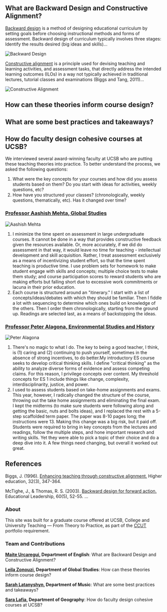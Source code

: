 ## What are Backward Design and Constructive Alignment?

[Backward design](https://en.wikipedia.org/wiki/Backward_design) is a method of designing educational curriculum by setting goals before choosing instructional methods and forms of assessment. Backward design of curriculum typically involves three stages: Identify the results desired (big ideas and skills)...

![Backward Design](https://elearninginfographics.com/wp-content/uploads/Designing-eLearning-Courses-Backwards-Infographic-550x420.png "Backward Design")

[Constructive alignment](https://en.wikipedia.org/wiki/Constructive_alignment) is a principle used for devising teaching and learning activities, and assessment tasks, that directly address the intended learning outcomes (ILOs) in a way not typically achieved in traditional lectures, tutorial classes and examinations (Biggs and Tang, 2011)...

![Constructive Alignment](https://i2.wp.com/blogs.shu.ac.uk/engagement/files/2016/11/lta-trinity-small.jpg?ssl=1 "Constructive alignment")

## How can these theories inform course design?


## What are some best practices and takeaways?

## How do faculty design cohesive courses at UCSB?
We interviewed several award-winning faculty at UCSB who are putting these teaching theories into practice. To better understand the process, we asked the following questions:

1. What were the key concepts for your courses and how did you assess students based on them? Do you start with ideas for activities, weekly questions, etc?
2. How have you structured your classes? (chronologically, weekly questions, thematically, etc). Has it changed over time?

### [Professor Aashish Mehta, Global Studies](http://www.global.ucsb.edu/people/aashish-mehta)

![Aashish Mehta](http://www.global.ucsb.edu/sites/secure.lsit.ucsb.edu.gisp.d7-2/files/styles/people_node/public/people/photo/Mugshot%20Jan%202018.JPG?itok=n3acVDH5 "Aashish Mehta")

1. I minimize the time spent on assessment in large undergraduate courses. It cannot be done in a way that provides constructive feedback given the resources available. Or, more accurately, if we did do assessment in that way, it would leave no time for teaching - intellectual development and skill acquisition.  Rather, I treat assessment exclusively as a means of incentivizing student effort, so that the time spent teaching is productive time.  I use problem sets for homework to make student engage with skills and concepts; multiple choice tests to make them study; and course participation scores to reward students who are making efforts but falling short due to excessive work commitments or lacuna in their prior education.
2.  Each course is structured around an "itinerary." I start with a list of concepts/ideas/debates with which they should be familiar. Then I fiddle a lot with sequencing to determine which ones build on knowledge of the others.  Then I order them chronologically, starting from the ground up. Readings are selected last, as a means of backstopping the ideas.

### [Professor Peter Alagona, Environmental Studies and History](http://www.global.ucsb.edu/people/aashish-mehta)

![Peter Alagona](https://static1.squarespace.com/static/51142dd6e4b0f297c4858832/t/51507267e4b045db941cf27c/1431414584756/PeterAlagona.jpg?format=1500w "Peter Alagona")

1. There's no magic to what I do. The key to being a good teacher, I think, is (1) caring and (2) continuing to push yourself, sometimes in the absence of strong incentives, to do better.My introductory ES course seeks to develop critical thinking skills. I define "critical thinking" as the ability to analyze diverse forms of evidence and assess competing claims. For this reason, I privilege concepts over content. My threshold concepts for ES 1 include things like change, complexity, interdisciplinarity, justice, and power. 
2. I used to assess students based on take-home assignments and exams. This year, however, I radically changed the structure of the course, throwing out the take home assignments and eliminating the final exam. I kept the midterms (to make sure students were following along and getting the basic, nuts and bolts ideas), and I replaced the rest with a 5-step scaffolded term paper. The paper was 8-10 pages long; the instructions were 13. Making this change was a big risk, but it paid off. Students were required to bring in key concepts from the lectures and readings, follow the multiple steps, and hone important research and writing skills. Yet they were able to pick a topic of their choice and do a deep dive into it. A few things need changing, but overall it worked out great. 


## References

Biggs, J. (1996). [Enhancing teaching through constructive alignment.](https://link.springer.com/article/10.1007/BF00138871) Higher education, 32(3), 347-364.

McTighe, J., & Thomas, R. S. (2003). [Backward design for forward action.](http://edml260.pbworks.com/f/Backward+Design+for+Forward+Action+.pdf) Educational Leadership, 60(5), 52-55.
...

### About
This site was built for a graduate course offered at UCSB, College and University Teaching — From Theory to Practice, as part of the [CCUT](http://www.graddiv.ucsb.edu/academic/interdisciplinary-emphases-certificate-programs/ccut) portfolio requirement.

### Team and Contributions

**[Maite Urcaregui](https://www.english.ucsb.edu/people/urcaregui-maite), Department of English**: What are Backward Design and Constructive Alignment?

**[Leila Zonouzi](http://www.global.ucsb.edu/people/leila-zonouzi), Department of Global Studies**: How can these theories inform course design?

**[Sarah Latanyshyn](http://music.ucsb.edu/people/sarah-latanyshyn), Department of Music**: What are some best practices and takeaways?

**[Sara Lafia](http://www.geog.ucsb.edu/~lafia/), Department of Geography**: How do faculty design cohesive courses at UCSB?
